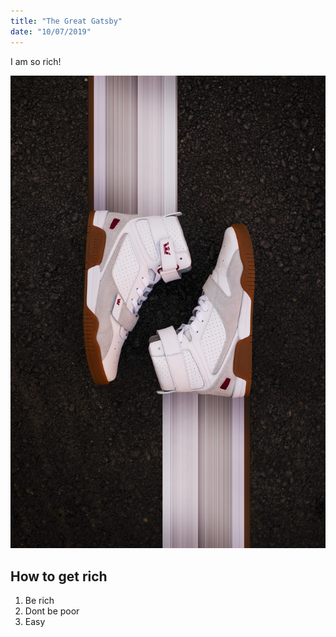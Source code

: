 ```yaml
---
title: "The Great Gatsby"
date: "10/07/2019"
---
```


I am so rich!

![Shoes](./pic.jpg)

## How to get rich

1. Be rich
2. Dont be poor
3. Easy